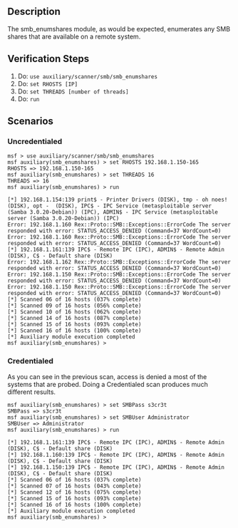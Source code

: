 ## Description

The smb_enumshares module, as would be expected, enumerates any SMB shares that are available on a remote system.

## Verification Steps

1. Do: ```use auxiliary/scanner/smb/smb_enumshares```
2. Do: ```set RHOSTS [IP]```
3. Do: ```set THREADS [number of threads]```
4. Do: ```run```

## Scenarios

### Uncredentialed

```
msf > use auxiliary/scanner/smb/smb_enumshares
msf auxiliary(smb_enumshares) > set RHOSTS 192.168.1.150-165
RHOSTS => 192.168.1.150-165
msf auxiliary(smb_enumshares) > set THREADS 16
THREADS => 16
msf auxiliary(smb_enumshares) > run

[*] 192.168.1.154:139 print$ - Printer Drivers (DISK), tmp - oh noes! (DISK), opt -  (DISK), IPC$ - IPC Service (metasploitable server (Samba 3.0.20-Debian)) (IPC), ADMIN$ - IPC Service (metasploitable server (Samba 3.0.20-Debian)) (IPC)
Error: 192.168.1.160 Rex::Proto::SMB::Exceptions::ErrorCode The server responded with error: STATUS_ACCESS_DENIED (Command=37 WordCount=0)
Error: 192.168.1.160 Rex::Proto::SMB::Exceptions::ErrorCode The server responded with error: STATUS_ACCESS_DENIED (Command=37 WordCount=0)
[*] 192.168.1.161:139 IPC$ - Remote IPC (IPC), ADMIN$ - Remote Admin (DISK), C$ - Default share (DISK)
Error: 192.168.1.162 Rex::Proto::SMB::Exceptions::ErrorCode The server responded with error: STATUS_ACCESS_DENIED (Command=37 WordCount=0)
Error: 192.168.1.150 Rex::Proto::SMB::Exceptions::ErrorCode The server responded with error: STATUS_ACCESS_DENIED (Command=37 WordCount=0)
Error: 192.168.1.150 Rex::Proto::SMB::Exceptions::ErrorCode The server responded with error: STATUS_ACCESS_DENIED (Command=37 WordCount=0)
[*] Scanned 06 of 16 hosts (037% complete)
[*] Scanned 09 of 16 hosts (056% complete)
[*] Scanned 10 of 16 hosts (062% complete)
[*] Scanned 14 of 16 hosts (087% complete)
[*] Scanned 15 of 16 hosts (093% complete)
[*] Scanned 16 of 16 hosts (100% complete)
[*] Auxiliary module execution completed
msf auxiliary(smb_enumshares) >
```

### Credentialed

As you can see in the previous scan, access is denied a most of the systems that are probed.
Doing a Credentialed scan produces much different results.

```
msf auxiliary(smb_enumshares) > set SMBPass s3cr3t
SMBPass => s3cr3t
msf auxiliary(smb_enumshares) > set SMBUser Administrator
SMBUser => Administrator
msf auxiliary(smb_enumshares) > run

[*] 192.168.1.161:139 IPC$ - Remote IPC (IPC), ADMIN$ - Remote Admin (DISK), C$ - Default share (DISK)
[*] 192.168.1.160:139 IPC$ - Remote IPC (IPC), ADMIN$ - Remote Admin (DISK), C$ - Default share (DISK)
[*] 192.168.1.150:139 IPC$ - Remote IPC (IPC), ADMIN$ - Remote Admin (DISK), C$ - Default share (DISK)
[*] Scanned 06 of 16 hosts (037% complete)
[*] Scanned 07 of 16 hosts (043% complete)
[*] Scanned 12 of 16 hosts (075% complete)
[*] Scanned 15 of 16 hosts (093% complete)
[*] Scanned 16 of 16 hosts (100% complete)
[*] Auxiliary module execution completed
msf auxiliary(smb_enumshares) >
```
